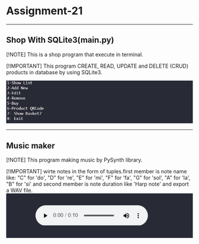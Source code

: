 # Assignment-21
---
## Shop With SQLite3(main.py)

[!NOTE]
 This is a shop program that execute in terminal.

[!IMPORTANT]
 This program CREATE, READ, UPDATE and DELETE (CRUD) products in database by using SQLite3.

![shop program](./1.JPG)

---
## Music maker

[!NOTE]
This program making music by PySynth library.

[!IMPORTANT]
wirte notes in the form of tuples.first member is note name like: "C" for 'do', "D" for 're', "E" for 'mi', "F" for 'fa', "G" for 'sol', "A" for 'la', "B" for 'si' and second member is note duration like 'Harp note' and export a WAV file.
![PySynth](./2.JPG)
